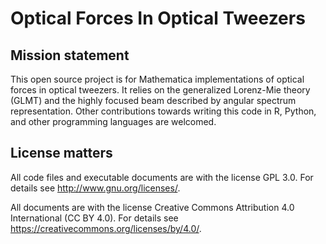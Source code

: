 # Optical Forces In Optical Tweezers

## Mission statement
This open source project is for Mathematica implementations of optical forces in optical tweezers. It relies on the generalized Lorenz-Mie theory (GLMT) and the highly focused beam described by angular spectrum representation. Other contributions towards writing this code in R, Python, and other programming languages are welcomed.

## License matters
All code files and executable documents are with the license GPL 3.0. For details see http://www.gnu.org/licenses/.

All documents are with the license Creative Commons Attribution 4.0 International (CC BY 4.0). For details see https://creativecommons.org/licenses/by/4.0/.
